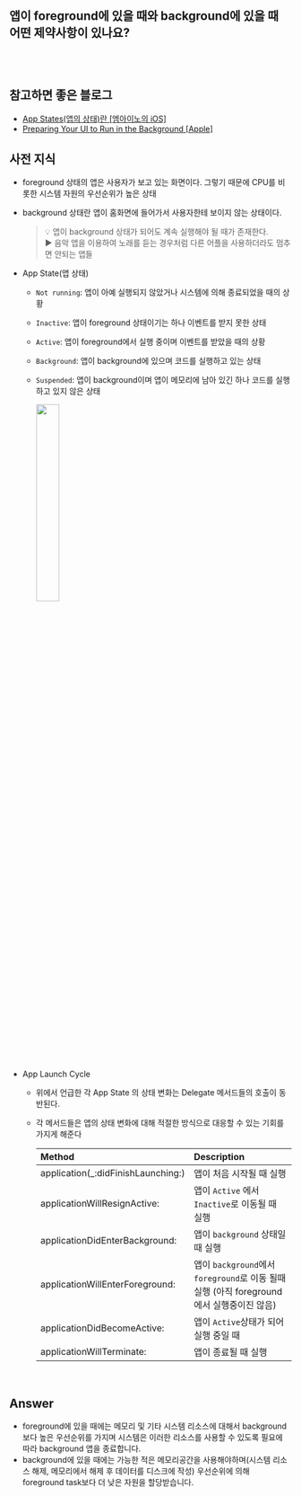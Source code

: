 ## 앱이 foreground에 있을 때와 background에 있을 때 어떤 제약사항이 있나요?


<br>
<br>

## 참고하면 좋은 블로그
* [App States(앱의 상태)란 [엠아이노의 iOS]](https://minosaekki.tistory.com/16)
* [Preparing Your UI to Run in the Background [Apple]](https://developer.apple.com/documentation/uikit/app_and_environment/scenes/preparing_your_ui_to_run_in_the_background)


## 사전 지식
* foreground 상태의 앱은 사용자가 보고 있는 화면이다. 그렇기 때문에 CPU를 비롯한 시스템 자원의 우선순위가 높은 상태
* background 상태란 앱이 홈화면에 들어가서 사용자한테 보이지 않는 상태이다. 
    > 💡 앱이 background 상태가 되어도 계속 실행해야 될 때가 존재한다.  
    > ▶️ 음악 앱을 이용하여 노래를 듣는 경우처럼 다른 어플을 사용하더라도 멈추면 안되는 앱들

* App State(앱 상태)
    * `Not running`: 앱이 아예 실행되지 않았거나 시스템에 의해 종료되었을 때의 상황
    * `Inactive`: 앱이 foreground 상태이기는 하나 이벤트를 받지 못한 상태
    * `Active`: 앱이 foreground에서 실행 중이며 이벤트를 받았을 때의 상황
    * `Background`: 앱이 background에 있으며 코드를 실행하고 있는 상태
    * `Suspended`: 앱이 background이며 앱이 메모리에 남아 있긴 하나 코드를 실행하고 있지 않은 상태
        
        <img width=30% src=https://user-images.githubusercontent.com/42789819/112316844-d34bd700-8cee-11eb-8e31-2925e98b1231.png>

* App Launch Cycle
    * 위에서  언급한 각 App State 의 상태 변화는 Delegate 메서드들의 호출이 동반된다.
    * 각 메서드들은 앱의 상태 변화에 대해 적절한 방식으로 대응할 수 있는 기회를 가지게 해준다

        |Method|Description|
        |:----|:----|
        |application(_:didFinishLaunching:)|앱이 처음 시작될 때 실행|
        |applicationWillResignActive: |앱이 `Active` 에서 `Inactive`로 이동될 때 실행|
        |applicationDidEnterBackground: |앱이 `background` 상태일 때 실행|
        |applicationWillEnterForeground: |앱이 `background`에서 `foreground`로 이동 될때 실행 (아직 foreground에서 실행중이진 않음)|
        |applicationDidBecomeActive: |앱이 `Active`상태가 되어 실행 중일 때|
        |applicationWillTerminate: |앱이 종료될 때 실행|


<br>

## Answer
* foreground에 있을 때에는 메모리 및 기타 시스템 리소스에 대해서 background보다 높은 우선순위를 가지며 시스템은 이러한 리소스를 사용할 수 있도록 필요에 따라 background 앱을 종료합니다.
* background에 있을 때에는 가능한 적은 메모리공간을 사용해야하며(시스템 리소스 해제, 메모리에서 해제 후 데이터를 디스크에 작성) 우선순위에 의해 foreground task보다 더 낮은 자원을 할당받습니다.



